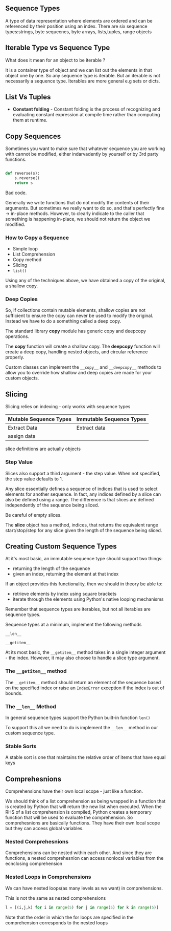 ## Sequence Types

A type of data representation where elements are ordered and can be referenced by their position using an index.
There are six sequence types:strings, byte sequecnes, byte arrays, lists,tuples, range objects

## Iterable Type vs Sequence Type

What does it mean for an object to be iterable ?

It is a container type of object and we can list out the elements in that object one by one. So any sequence type is iterable. But an iterable is not necessarily a sequence type. Iterables are more general e.g sets or dicts.

## List Vs Tuples

- **Constant folding** - Constant folding is the process of recognizing and evaluating constant expression at compile time rather than computing them at runtime.

## Copy Sequences

Sometimes you want to make sure that whatever sequence you are working with cannot be modified, either indarvadently by yourself or by 3rd party functions.

```python

def reverse(s):
    s.reverse()
    return s

```

Bad code.

Generally we write functions that do not modify the contents of their arguments. But sometimes we really want to do so, and that's perfectly fine -> in-place methods. However, to clearly indicate to the caller that something is happening in-place, we should not return the object we modified.

### How to Copy a Sequence

- Simple loop
- List Comprehension
- Copy method
- Slicing
- `list()`

Using any of the techniques above, we have obtained a copy of the original, a shallow copy.

### Deep Copies

So, if collections contain mutable elements, shallow copies are not sufficient to ensure the copy can never be used to modify the original. Instead we have to do a something called a deep copy.

The standard library **copy** module has generic copy and deepcopy operations.

The **copy** function will create a shallow copy. The **deepcopy** function will create a deep copy, handling nested objects, and circular reference properly.

Custom classes can implement the `__copy__` and `__deepcopy__` methods to allow you to override how shallow and deep copies are made for your custom objects.

## Slicing

Slicing relies on indexing - only works with sequence types

| **Mutable Sequence Types** | **Immutable Sequence Types** |
| -------------------------- | ---------------------------- |
| Extract Data               | Extract data                 |
| assign data                |

slice definitions are actually objects

### Step Value

Slices also support a third argument - the step value. When not specified, the step value defaults to 1.

Any slice essentially defines a sequence of indices that is used to select elements for another sequence. In fact, any indices defined by a slice can also be defined using a range. The difference is that slices are defined independently of the sequence being sliced.

Be careful of empty slices.

The **slice** object has a method, indices, that returns the equivalent range start/stop/step for any slice given the length of the sequence being sliced.

## Creating Custom Sequence Types

At it's most basic, an immutable sequence type should support two things:

- returning the length of the sequence
- given an index, returning the element at that index

If an object provides this functionality, then we should in theory be able to:

- retrieve elements by index using square brackets
- iterate through the elements using Python's native looping mechanisms

Remember that sequence types are iterables, but not all iterables are sequence types.

Sequence types at a minimum, implement the following methods

`__len__`

`__getitem__`

At its most basic, the `__getitem__` method takes in a single integer argument - the index. However, it may also choose to handle a slice type argument.

### The `__getitem__` method

The `__getitem__` method should return an element of the sequence based on the specified index or raise an `IndexError` exception if the index is out of bounds.

### The `__len__` Method

In general sequence types support the Python built-in function `len()`

To support this all we need to do is implement the `__len__` method in our custom sequence type.

### Stable Sorts

A stable sort is one that maintains the relative order of items that have equal keys

## Comprehesnions

Comprehensions have their own local scope - just like a function.

We should think of a list comprehension as being wrapped in a function that is created by Python that will return the new list when executed. When the RHS of a list comprehension is compiled, Python creates a temporary function that will be used to evaluate the comprehension. So comprehesnions are basically functions. They have their own local scope but they can access global variables.

### Nested Comprehesnions

Comprehensions can be nested within each other. And since they are functions, a nested comprehesnion can access nonlocal variables from the ecnclosing comprehension

### Nested Loops in Comprehensions

We can have nested loops(as many levels as we want) in comprehensions.

This is not the same as nested comprehensions

```python
l = [(i,j,k) for i in range(5) for j in range(5) for k in range(5)]
```
Note that the order in which the for loops are specified in the comprehension corresponds to the nested loops